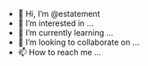 - 👋 Hi, I’m @estatement
- 👀 I’m interested in ...
- 🌱 I’m currently learning ...
- 💞️ I’m looking to collaborate on ...
- 📫 How to reach me ...

<!---
estatement/estatement is a ✨ special ✨ repository because its `README.md` (this file) appears on your GitHub profile.
You can click the Preview link to take a look at your changes.
--->

